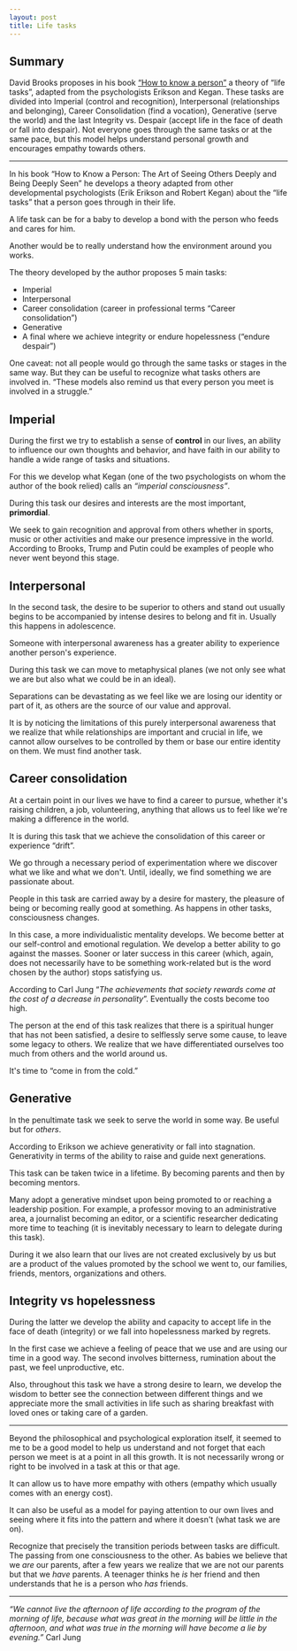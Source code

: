 ```yaml
---
layout: post
title: Life tasks
---
```


## Summary

David Brooks proposes in his book [“How to know a person”](https://www.goodreads.com/book/show/112974860-how-to-know-a-person) a theory of “life tasks”, adapted from the psychologists Erikson and Kegan. These tasks are divided into Imperial (control and recognition), Interpersonal (relationships and belonging), Career Consolidation (find a vocation), Generative (serve the world) and the last Integrity vs. Despair (accept life in the face of death or fall into despair). Not everyone goes through the same tasks or at the same pace, but this model helps understand personal growth and encourages empathy towards others.

---

In his book “How to Know a Person: The Art of Seeing Others Deeply and Being Deeply Seen” he develops a theory adapted from other developmental psychologists (Erik Erikson and Robert Kegan) about the “life tasks” that a person goes through in their life.

A life task can be for a baby to develop a bond with the person who feeds and cares for him.

Another would be to really understand how the environment around you works.

The theory developed by the author proposes 5 main tasks:

- Imperial
- Interpersonal
- Career consolidation (career in professional terms “Career consolidation”)
- Generative
- A final where we achieve integrity or endure hopelessness (“endure despair”)

One caveat: not all people would go through the same tasks or stages in the same way. But they can be useful to recognize what tasks others are involved in. “These models also remind us that every person you meet is involved in a struggle.”

## Imperial

During the first we try to establish a sense of **control** in our lives, an ability to influence our own thoughts and behavior, and have faith in our ability to handle a wide range of tasks and situations.

For this we develop what Kegan (one of the two psychologists on whom the author of the book relied) calls an _“imperial consciousness”_.

During this task our desires and interests are the most important, **primordial**.

We seek to gain recognition and approval from others whether in sports, music or other activities and make our presence impressive in the world. According to Brooks, Trump and Putin could be examples of people who never went beyond this stage.

## Interpersonal

In the second task, the desire to be superior to others and stand out usually begins to be accompanied by intense desires to belong and fit in. Usually this happens in adolescence.

Someone with interpersonal awareness has a greater ability to experience another person's experience.

During this task we can move to metaphysical planes (we not only see what we are but also what we could be in an ideal).

Separations can be devastating as we feel like we are losing our identity or part of it, as others are the source of our value and approval.

It is by noticing the limitations of this purely interpersonal awareness that we realize that while relationships are important and crucial in life, we cannot allow ourselves to be controlled by them or base our entire identity on them. We must find another task.

## Career consolidation

At a certain point in our lives we have to find a career to pursue, whether it's raising children, a job, volunteering, anything that allows us to feel like we're making a difference in the world.

It is during this task that we achieve the consolidation of this career or experience “drift”.

We go through a necessary period of experimentation where we discover what we like and what we don't. Until, ideally, we find something we are passionate about.

People in this task are carried away by a desire for mastery, the pleasure of being or becoming really good at something. As happens in other tasks, consciousness changes.

In this case, a more individualistic mentality develops. We become better at our self-control and emotional regulation. We develop a better ability to go against the masses. Sooner or later success in this career (which, again, does not necessarily have to be something work-related but is the word chosen by the author) stops satisfying us.

According to Carl Jung “_The achievements that society rewards come at the cost of a decrease in personality_”. Eventually the costs become too high.

The person at the end of this task realizes that there is a spiritual hunger that has not been satisfied, a desire to selflessly serve some cause, to leave some legacy to others. We realize that we have differentiated ourselves too much from others and the world around us.

It's time to “come in from the cold.”

## Generative

In the penultimate task we seek to serve the world in some way. Be useful but for _others_.

According to Erikson we achieve generativity or fall into stagnation. Generativity in terms of the ability to raise and guide next generations.

This task can be taken twice in a lifetime. By becoming parents and then by becoming mentors.

Many adopt a generative mindset upon being promoted to or reaching a leadership position. For example, a professor moving to an administrative area, a journalist becoming an editor, or a scientific researcher dedicating more time to teaching (it is inevitably necessary to learn to delegate during this task).

During it we also learn that our lives are not created exclusively by us but are a product of the values promoted by the school we went to, our families, friends, mentors, organizations and others.

## Integrity vs hopelessness

During the latter we develop the ability and capacity to accept life in the face of death (integrity) or we fall into hopelessness marked by regrets.

In the first case we achieve a feeling of peace that we use and are using our time in a good way. The second involves bitterness, rumination about the past, we feel unproductive, etc.

Also, throughout this task we have a strong desire to learn, we develop the wisdom to better see the connection between different things and we appreciate more the small activities in life such as sharing breakfast with loved ones or taking care of a garden.

---

Beyond the philosophical and psychological exploration itself, it seemed to me to be a good model to help us understand and not forget that each person we meet is at a point in all this growth. It is not necessarily wrong or right to be involved in a task at this or that age.

It can allow us to have more empathy with others (empathy which usually comes with an energy cost).

It can also be useful as a model for paying attention to our own lives and seeing where it fits into the pattern and where it doesn't (what task we are on).

Recognize that precisely the transition periods between tasks are difficult. The passing from one consciousness to the other. As babies we believe that we _are_ our parents, after a few years we realize that we are not our parents but that we _have_ parents. A teenager thinks he _is_ her friend and then understands that he is a person who _has_ friends.

---

_“We cannot live the afternoon of life according to the program of the morning of life, because what was great in the morning will be little in the afternoon, and what was true in the morning will have become a lie by evening.”_ Carl Jung